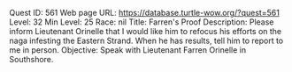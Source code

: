 Quest ID: 561
Web page URL: https://database.turtle-wow.org/?quest=561
Level: 32
Min Level: 25
Race: nil
Title: Farren's Proof
Description: Please inform Lieutenant Orinelle that I would like him to refocus his efforts on the naga infesting the Eastern Strand. When he has results, tell him to report to me in person.
Objective: Speak with Lieutenant Farren Orinelle in Southshore.
